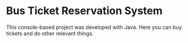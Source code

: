 <h1>
  Bus Ticket Reservation System
</h1>
This console-based project was developed with Java. Here you can buy tickets and do other relevant things.
